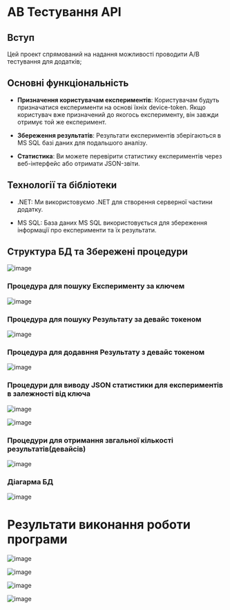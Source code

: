 # AB Тестування API

## Вступ

Цей проект спрямований на надання можливості проводити A/B тестування для  додатків;

## Основні функціональність

- **Призначення користувачам експериментів**: Користувачам будуть призначатися експерименти на основі їхніх device-token. Якщо користувач вже призначений до якогось експерименту, він завжди отримує той же експеримент.

- **Збереження результатів**: Результати експериментів зберігаються в MS SQL базі даних для подальшого аналізу.

- **Статистика**: Ви можете перевірити статистику експериментів через веб-інтерфейс або отримати JSON-звіти.

## Технології та бібліотеки

- .NET: Ми використовуємо .NET для створення серверної частини додатку.

- MS SQL: База даних MS SQL використовується для збереження інформації про експерименти та їх результати.

## Структура БД та Збережені процедури

![image](https://github.com/pavelvichev/ABPTechTask/assets/71034124/d0b2abec-6f0c-41d0-ad65-602680a17a94)

### Процедура для пошуку Експерименту за ключем 

![image](https://github.com/pavelvichev/ABPTechTask/assets/71034124/cf86bc29-778b-46c1-b094-f914e51cbbd0)

### Процедура для пошуку Результату за девайс токеном

![image](https://github.com/pavelvichev/ABPTechTask/assets/71034124/00611b83-b162-474a-84d0-11a41e00531f)

### Процедура для додавння Результату з девайс токеном

![image](https://github.com/pavelvichev/ABPTechTask/assets/71034124/a01c6f84-b970-4365-a5e7-47d8a3380263)

### Процедури для виводу JSON статистики для  експериментів в залежності від ключа

![image](https://github.com/pavelvichev/ABPTechTask/assets/71034124/79b4bb3a-cbbb-490a-831f-61cae3de3efc)

![image](https://github.com/pavelvichev/ABPTechTask/assets/71034124/4c1b44d1-ed70-477d-940e-167b6777bd0c)

### Процедури для отримання звгальної кількості результатів(девайсів)

![image](https://github.com/pavelvichev/ABPTechTask/assets/71034124/12a3f778-9995-4598-890c-67d96fa6acf2)

### Діагарма БД

![image](https://github.com/pavelvichev/ABPTechTask/assets/71034124/6ac68c06-cc1d-4d1d-bfc0-b0f43141030d)

# Результати виконання роботи програми 

![image](https://github.com/pavelvichev/ABPTechTask/assets/71034124/53cd18d1-c142-47b5-91c6-c19567e1f637)

![image](https://github.com/pavelvichev/ABPTechTask/assets/71034124/19d491fc-c722-46e7-a21c-f86086044d8a)

![image](https://github.com/pavelvichev/ABPTechTask/assets/71034124/e0cd6781-ea37-4b49-9de7-378c951982b3)

![image](https://github.com/pavelvichev/ABPTechTask/assets/71034124/3589553c-4305-4425-8982-395d8902a6ac)













